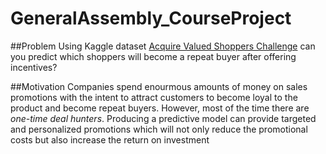 # GeneralAssembly_CourseProject

##Problem
Using Kaggle dataset [Acquire Valued Shoppers Challenge](https://www.kaggle.com/c/acquire-valued-shoppers-challenge) can you predict which shoppers will become a repeat buyer after offering incentives?

##Motivation
Companies spend enourmous amounts of money on sales promotions with the intent to attract customers to become loyal to the product and become repeat buyers. However, most of the time there are <em>one-time deal hunters</em>. Producing a predictive model can provide targeted and personalized promotions which will not only reduce the promotional costs but also increase the return on investment

